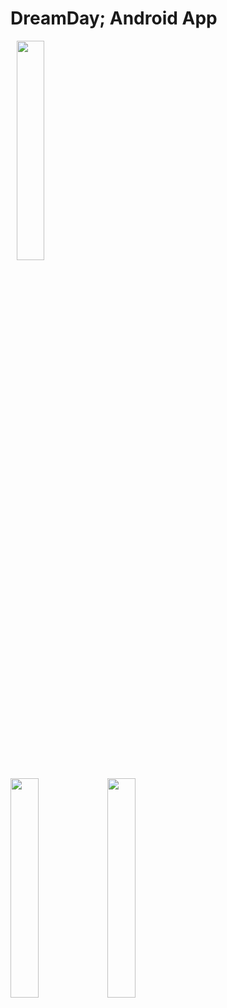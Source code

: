 # DreamDay; Android App

<div style="margin: 10px;"><img width=30% height=30% src="https://user-images.githubusercontent.com/121798850/224533450-9606dc23-aa7a-4b42-b83a-854c333f44ee.png"/></div> <img width=30% height=30% src="https://user-images.githubusercontent.com/121798850/224533629-33bf00ea-2377-4a84-8b29-35f235738993.png"/> <img width=30% height=30% src="https://user-images.githubusercontent.com/121798850/224533825-c29be2cd-a965-4ceb-9137-72a6fc06df0c.png"/>
